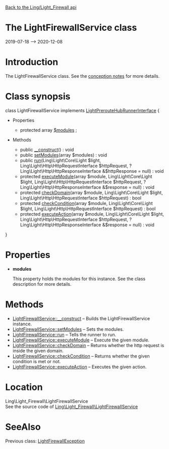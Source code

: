 [Back to the Ling/Light_Firewall api](https://github.com/lingtalfi/Light_Firewall/blob/master/doc/api/Ling/Light_Firewall.md)



The LightFirewallService class
================
2019-07-18 --> 2020-12-08






Introduction
============

The LightFirewallService class.
See the [conception notes](https://github.com/lingtalfi/Light_Firewall/blob/master/doc/pages/conception-notes.md) for more details.



Class synopsis
==============


class <span class="pl-k">LightFirewallService</span> implements [LightPrerouteHubRunnerInterface](https://github.com/lingtalfi/Light_PrerouteHub/blob/master/doc/api/Ling/Light_PrerouteHub/Runner/LightPrerouteHubRunnerInterface.md) {

- Properties
    - protected array [$modules](#property-modules) ;

- Methods
    - public [__construct](https://github.com/lingtalfi/Light_Firewall/blob/master/doc/api/Ling/Light_Firewall/LightFirewallService/__construct.md)() : void
    - public [setModules](https://github.com/lingtalfi/Light_Firewall/blob/master/doc/api/Ling/Light_Firewall/LightFirewallService/setModules.md)(array $modules) : void
    - public [run](https://github.com/lingtalfi/Light_Firewall/blob/master/doc/api/Ling/Light_Firewall/LightFirewallService/run.md)(Ling\Light\Core\Light $light, Ling\Light\Http\HttpRequestInterface $httpRequest, ?Ling\Light\Http\HttpResponseInterface &$httpResponse = null) : void
    - protected [executeModule](https://github.com/lingtalfi/Light_Firewall/blob/master/doc/api/Ling/Light_Firewall/LightFirewallService/executeModule.md)(array $module, Ling\Light\Core\Light $light, Ling\Light\Http\HttpRequestInterface $httpRequest, ?Ling\Light\Http\HttpResponseInterface &$response = null) : void
    - protected [checkDomain](https://github.com/lingtalfi/Light_Firewall/blob/master/doc/api/Ling/Light_Firewall/LightFirewallService/checkDomain.md)(array $module, Ling\Light\Core\Light $light, Ling\Light\Http\HttpRequestInterface $httpRequest) : bool
    - protected [checkCondition](https://github.com/lingtalfi/Light_Firewall/blob/master/doc/api/Ling/Light_Firewall/LightFirewallService/checkCondition.md)(array $module, Ling\Light\Core\Light $light, Ling\Light\Http\HttpRequestInterface $httpRequest) : bool
    - protected [executeAction](https://github.com/lingtalfi/Light_Firewall/blob/master/doc/api/Ling/Light_Firewall/LightFirewallService/executeAction.md)(array $module, Ling\Light\Core\Light $light, Ling\Light\Http\HttpRequestInterface $httpRequest, ?Ling\Light\Http\HttpResponseInterface &$response = null) : void

}




Properties
=============

- <span id="property-modules"><b>modules</b></span>

    This property holds the modules for this instance.
    See the class description for more details.
    
    



Methods
==============

- [LightFirewallService::__construct](https://github.com/lingtalfi/Light_Firewall/blob/master/doc/api/Ling/Light_Firewall/LightFirewallService/__construct.md) &ndash; Builds the LightFirewallService instance.
- [LightFirewallService::setModules](https://github.com/lingtalfi/Light_Firewall/blob/master/doc/api/Ling/Light_Firewall/LightFirewallService/setModules.md) &ndash; Sets the modules.
- [LightFirewallService::run](https://github.com/lingtalfi/Light_Firewall/blob/master/doc/api/Ling/Light_Firewall/LightFirewallService/run.md) &ndash; Tells the runner to run.
- [LightFirewallService::executeModule](https://github.com/lingtalfi/Light_Firewall/blob/master/doc/api/Ling/Light_Firewall/LightFirewallService/executeModule.md) &ndash; Execute the given module.
- [LightFirewallService::checkDomain](https://github.com/lingtalfi/Light_Firewall/blob/master/doc/api/Ling/Light_Firewall/LightFirewallService/checkDomain.md) &ndash; Returns whether the http request is inside the given domain.
- [LightFirewallService::checkCondition](https://github.com/lingtalfi/Light_Firewall/blob/master/doc/api/Ling/Light_Firewall/LightFirewallService/checkCondition.md) &ndash; Returns whether the given condition is met or not.
- [LightFirewallService::executeAction](https://github.com/lingtalfi/Light_Firewall/blob/master/doc/api/Ling/Light_Firewall/LightFirewallService/executeAction.md) &ndash; Executes the given action.





Location
=============
Ling\Light_Firewall\LightFirewallService<br>
See the source code of [Ling\Light_Firewall\LightFirewallService](https://github.com/lingtalfi/Light_Firewall/blob/master/LightFirewallService.php)



SeeAlso
==============
Previous class: [LightFirewallException](https://github.com/lingtalfi/Light_Firewall/blob/master/doc/api/Ling/Light_Firewall/Exception/LightFirewallException.md)<br>
